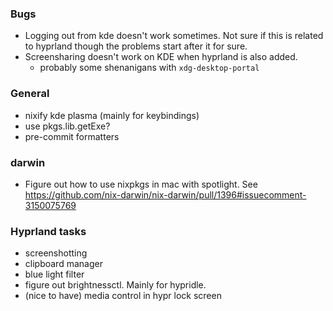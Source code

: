 ### Bugs
- Logging out from kde doesn't work sometimes. Not sure if this is related to hyprland though the problems start after it for sure.
- Screensharing doesn't work on KDE when hyprland is also added.
  - probably some shenanigans with `xdg-desktop-portal`

### General
- nixify kde plasma (mainly for keybindings)
- use pkgs.lib.getExe?
- pre-commit formatters

### darwin
- Figure out how to use nixpkgs in mac with spotlight. See https://github.com/nix-darwin/nix-darwin/pull/1396#issuecomment-3150075769

### Hyprland tasks
- screenshotting
- clipboard manager
- blue light filter
- figure out brightnessctl. Mainly for hypridle.
- (nice to have) media control in hypr lock screen
